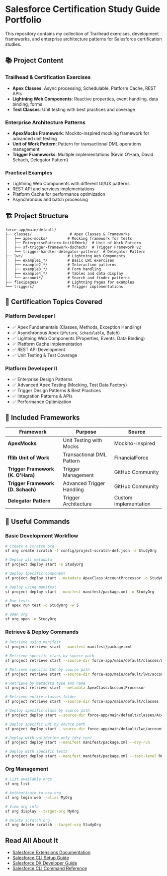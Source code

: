 # Salesforce Certification Study Guide Portfolio

This repository contains my collection of Trailhead exercises, development frameworks, and enterprise architecture patterns for Salesforce certification studies.

## 📚 Project Content

### Trailhead & Certification Exercises
- **Apex Classes**: Async processing, Schedulable, Platform Cache, REST APIs
- **Lightning Web Components**: Reactive properties, event handling, data binding, forms
- **Test Classes**: Unit testing with best practices and coverage

### Enterprise Architecture Patterns
- **ApexMocks Framework**: Mockito-inspired mocking framework for advanced unit testing
- **Unit of Work Pattern**: Pattern for transactional DML operations management
- **Trigger Frameworks**: Multiple implementations (Kevin O'Hara, David Schach, Delegator Pattern)

### Practical Examples
- Lightning Web Components with different UI/UX patterns
- REST API and services implementations
- Platform Cache for performance optimization
- Asynchronous and batch processing

## 🏗️ Project Structure

```
force-app/main/default/
├── classes/                 # Apex Classes & Frameworks
│   ├── apex-mocks/         # Mocking framework for tests
│   ├── EnterprisePattern-UnitOfWork/  # Unit of Work Pattern
│   ├── sf-trigger-framework-dschach/  # Trigger Framework v2
│   └── trigger-handler-delegator-pattern/  # Delegator Pattern
├── lwc/                    # Lightning Web Components
│   ├── example1_*/         # Basic LWC exercises
│   ├── example2_*/         # Interaction patterns
│   ├── example3_*/         # Form handling
│   ├── example4_*/         # Tables and data display
│   └── account*/           # Search and finder patterns
├── flexipages/             # Lightning Pages for examples
└── triggers/               # Trigger implementations
```

## 🎯 Certification Topics Covered

### Platform Developer I
- ✅ Apex Fundamentals (Classes, Methods, Exception Handling)
- ✅ Asynchronous Apex (`@future`, `Schedulable`, Batch)
- ✅ Lightning Web Components (Properties, Events, Data Binding)
- ✅ Platform Cache Implementation
- ✅ REST API Development
- ✅ Unit Testing & Test Coverage

### Platform Developer II
- ✅ Enterprise Design Patterns
- ✅ Advanced Apex Testing (Mocking, Test Data Factory)
- ✅ Trigger Design Patterns & Best Practices
- ✅ Integration Patterns & APIs
- ✅ Performance Optimization

## 🔧 Included Frameworks

| Framework | Purpose | Source |
|-----------|---------|--------|
| **ApexMocks** | Unit Testing with Mocks | Mockito-inspired |
| **fflib Unit of Work** | Transactional DML Pattern | FinancialForce |
| **Trigger Framework (K. O'Hara)** | Trigger Management | GitHub Community |
| **Trigger Framework (D. Schach)** | Advanced Trigger Handling | GitHub Community |
| **Delegator Pattern** | Trigger Architecture | Custom Implementation |

## 🚀 Useful Commands

### Basic Development Workflow
```bash
# Create a scratch org
sf org create scratch -f config/project-scratch-def.json -a StudyOrg

# Deploy all metadata
sf project deploy start -o StudyOrg

# Deploy specific component
sf project deploy start --metadata ApexClass:AccountProcessor -o StudyOrg

# Deploy using manifest
sf project deploy start --manifest manifest/package.xml -o StudyOrg

# Run tests
sf apex run test -o StudyOrg -w 5

# Open org
sf org open -o StudyOrg
```

### Retrieve & Deploy Commands
```bash
# Retrieve using manifest
sf project retrieve start --manifest manifest/package.xml

# Retrieve specific class by source path
sf project retrieve start --source-dir force-app/main/default/classes/AccountProcessor.cls

# Retrieve specific LWC by source path
sf project retrieve start --source-dir force-app/main/default/lwc/accountFinder

# Retrieve by metadata type and name
sf project retrieve start --metadata ApexClass:AccountProcessor

# Retrieve entire classes folder
sf project retrieve start --source-dir force-app/main/default/classes

# Deploy specific class by source path
sf project deploy start --source-dir force-app/main/default/classes/AccountProcessor.cls

# Deploy specific LWC by source path
sf project deploy start --source-dir force-app/main/default/lwc/accountFinder

# Deploy with validation only (dry-run)
sf project deploy start --manifest manifest/package.xml --dry-run

# Deploy with specific tests
sf project deploy start --manifest manifest/package.xml --test-level RunSpecifiedTests --tests AccountProcessorTest
```

### Org Management
```bash
# List available orgs
sf org list

# Authenticate to new org
sf org login web --alias MyOrg

# View org info
sf org display --target-org MyOrg

# Delete scratch org
sf org delete scratch --target-org StudyOrg
```

## Read All About It

- [Salesforce Extensions Documentation](https://developer.salesforce.com/tools/vscode/)
- [Salesforce CLI Setup Guide](https://developer.salesforce.com/docs/atlas.en-us.sfdx_setup.meta/sfdx_setup/sfdx_setup_intro.htm)
- [Salesforce DX Developer Guide](https://developer.salesforce.com/docs/atlas.en-us.sfdx_dev.meta/sfdx_dev/sfdx_dev_intro.htm)
- [Salesforce CLI Command Reference](https://developer.salesforce.com/docs/atlas.en-us.sfdx_cli_reference.meta/sfdx_cli_reference/cli_reference.htm)
